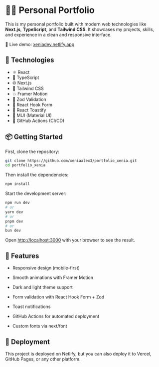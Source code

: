 # 🧑‍💻 Personal Portfolio

This is my personal portfolio built with modern web technologies like **Next.js**, **TypeScript**, and **Tailwind CSS**. It showcases my projects, skills, and experience in a clean and responsive interface.

🔗 Live demo: [xeniadev.netlify.app](https://xeniadev.netlify.app/)

## 🚀 Technologies

- ⚛️ React
- 🔷 TypeScript
- 🌐 Next.js
- 🎨 Tailwind CSS
- 💥 Framer Motion
- 🔐 Zod Validation
- 🧩 React Hook Form
- 🔔 React Toastify
- 🧱 MUI (Material UI)
- 🔁 GitHub Actions (CI/CD)

## 📦 Getting Started

First, clone the repository:

```bash
git clone https://github.com/xeniaalex3/portfolio_xenia.git
cd portfolio_xenia
```

Then install the dependencies:
```bash
npm install
```

Start the development server:

```bash
npm run dev
# or
yarn dev
# or
pnpm dev
# or
bun dev
```

Open [http://localhost:3000](http://localhost:3000) with your browser to see the result.

## 🧰 Features

- Responsive design (mobile-first)

- Smooth animations with Framer Motion

- Dark and light theme support

- Form validation with React Hook Form + Zod

- Toast notifications

- GitHub Actions for automated deployment

- Custom fonts via next/font


## 🚀 Deployment

This project is deployed on Netlify, but you can also deploy it to Vercel, GitHub Pages, or any other platform.

